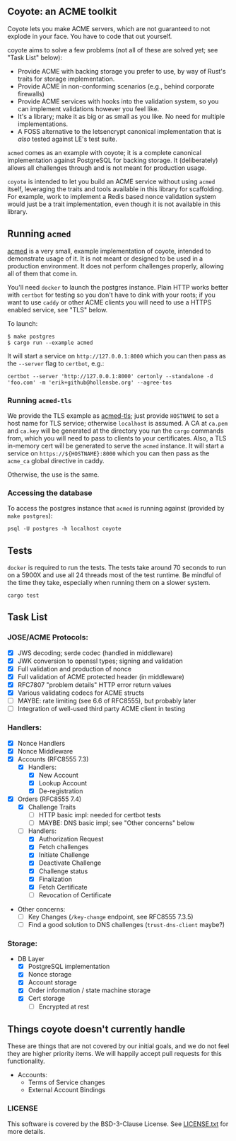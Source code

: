 ## Coyote: an ACME toolkit

Coyote lets you make ACME servers, which are not guaranteed to not explode in
your face. You have to code that out yourself.

coyote aims to solve a few problems (not all of these are solved yet; see "Task List" below):

- Provide ACME with backing storage you prefer to use, by way of Rust's traits for storage implementation.
- Provide ACME in non-conforming scenarios (e.g., behind corporate firewalls)
- Provide ACME services with hooks into the validation system, so you can implement validations however you feel like.
- It's a library; make it as big or as small as you like. No need for multiple implementations.
- A FOSS alternative to the letsencrypt canonical implementation that is _also_ tested against LE's test suite.

`acmed` comes as an example with coyote; it is a complete canonical implementation against PostgreSQL for backing storage. It (deliberately) allows all challenges through and is not meant for production usage.

`coyote` is intended to let you build an ACME service without using `acmed` itself, leveraging the traits and tools available in this library for scaffolding. For example, work to implement a Redis based nonce validation system would just be a trait implementation, even though it is not available in this library.

## Running `acmed`

[acmed](examples/acmed.rs) is a very small, example implementation of coyote, intended to demonstrate usage of it. It is not meant or designed to be used in a production environment. It does not perform challenges properly, allowing all of them that come in.

You'll need `docker` to launch the postgres instance. Plain HTTP works better with `certbot` for testing so you don't have to dink with your roots; if you want to use `caddy` or other ACME clients you will need to use a HTTPS enabled service, see "TLS" below.

To launch:

```
$ make postgres
$ cargo run --example acmed
```

It will start a service on `http://127.0.0.1:8000` which you can then pass as
the `--server` flag to `certbot`, e.g.:

```
certbot --server 'http://127.0.0.1:8000' certonly --standalone -d 'foo.com' -m 'erik+github@hollensbe.org' --agree-tos
```

### Running `acmed-tls`

We provide the TLS example as [acmed-tls](examples/acmed-tls.rs); just provide `HOSTNAME` to set a host name for TLS service; otherwise `localhost` is assumed. A CA at `ca.pem` and `ca.key` will be generated at the directory you run the `cargo` commands from, which you will need to pass to clients to your certificates. Also, a TLS in-memory cert will be generated to serve the `acmed` instance. It will start a service on `https://${HOSTNAME}:8000` which you can then pass as the `acme_ca` global directive in caddy.

Otherwise, the use is the same.

### Accessing the database

To access the postgres instance that `acmed` is running against (provided by `make postgres`):

```
psql -U postgres -h localhost coyote
```

## Tests

`docker` is required to run the tests. The tests take around 70 seconds to run on a 5900X and use all 24 threads most of the test runtime. Be mindful of the time they take, especially when running them on a slower system.

```
cargo test
```

## Task List

### JOSE/ACME Protocols:

- [x] JWS decoding; serde codec (handled in middleware)
- [x] JWK conversion to openssl types; signing and validation
- [x] Full validation and production of nonce
- [x] Full validation of ACME protected header (in middleware)
- [x] RFC7807 "problem details" HTTP error return values
- [x] Various validating codecs for ACME structs
- [ ] MAYBE: rate limiting (see 6.6 of RFC8555), but probably later
- [ ] Integration of well-used third party ACME client in testing

### Handlers:

- [x] Nonce Handlers
- [x] Nonce Middleware
- [x] Accounts (RFC8555 7.3)
  - [x] Handlers:
    - [x] New Account
    - [x] Lookup Account
    - [x] De-registration
- [x] Orders (RFC8555 7.4)
  - [x] Challenge Traits
    - [ ] HTTP basic impl: needed for certbot tests
    - [ ] MAYBE: DNS basic impl; see "Other concerns" below
  - [ ] Handlers:
    - [x] Authorization Request
    - [x] Fetch challenges
    - [x] Initiate Challenge
    - [x] Deactivate Challenge
    - [x] Challenge status
    - [x] Finalization
    - [x] Fetch Certificate
    - [ ] Revocation of Certificate
- Other concerns:
  - [ ] Key Changes (`/key-change` endpoint, see RFC8555 7.3.5)
  - [ ] Find a good solution to DNS challenges (`trust-dns-client` maybe?)

### Storage:

- DB Layer
  - [x] PostgreSQL implementation
  - [x] Nonce storage
  - [x] Account storage
  - [x] Order information / state machine storage
  - [x] Cert storage
    - [ ] Encrypted at rest

## Things coyote doesn't currently handle

These are things that are not covered by our initial goals, and we do not feel they are higher priority items. We will happily accept pull requests for this functionality.

- Accounts:
  - Terms of Service changes
  - External Account Bindings

### LICENSE

This software is covered by the BSD-3-Clause License. See [LICENSE.txt](LICENSE.txt) for more details.
